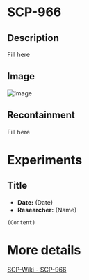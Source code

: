 # SCP-966

## Description
Fill here

## Image
![Image](/SCP/SCP-966.png)

## Recontainment
Fill here


# Experiments

## Title
* **Date:** (Date)
* **Researcher:** (Name)

`(Content)`

# More details
[SCP-Wiki - SCP-966](http://scp-wiki.wikidot.com/scp-966)

